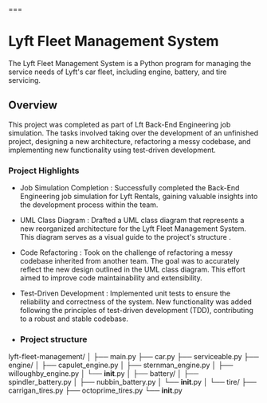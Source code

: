 
===
# Lyft Fleet Management System

The Lyft Fleet Management System is a Python program for managing the service needs of Lyft's car fleet, including engine, battery, and tire servicing.

## Overview

This project was completed as part of Lft Back-End Engineering job simulation. The tasks involved taking over the development of an unfinished project, designing a new architecture, refactoring a messy codebase, and implementing new functionality using test-driven development.

### Project Highlights

- Job Simulation Completion : Successfully completed the Back-End Engineering job simulation for Lyft Rentals, gaining valuable insights into the development process within the team.

- UML Class Diagram : Drafted a UML class diagram that represents a new reorganized architecture for the Lyft Fleet Management System. This diagram serves as a visual guide to the project's structure .

- Code Refactoring : Took on the challenge of refactoring a messy codebase inherited from another team. The goal was to accurately reflect the new design outlined in the UML class diagram. This effort aimed to improve code maintainability and extensibility.

- Test-Driven Development : Implemented unit tests to ensure the reliability and correctness of the system. New functionality was added following the principles of test-driven development (TDD), contributing to a robust and stable codebase.

- ###  Project structure

lyft-fleet-management/
│
├── main.py
├── car.py
├── serviceable.py
├── engine/
│   ├── capulet_engine.py
│   ├── sternman_engine.py
│   ├── willoughby_engine.py
│   └── __init__.py
│
├── battery/
│   ├── spindler_battery.py
│   ├── nubbin_battery.py
│   └── __init__.py
│
└── tire/
    ├── carrigan_tires.py
    ├── octoprime_tires.py
    └── __init__.py

